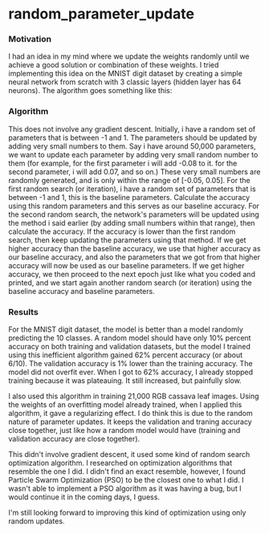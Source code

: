 # random_parameter_update

### Motivation
I had an idea in my mind where we update the weights randomly until we achieve a good solution or combination of these weights. I tried implementing this idea on the MNIST digit dataset by creating a simple neural network from scratch with 3 classic layers (hidden layer has 64 neurons). The algorithm goes something like this: 


### Algorithm
This does not involve any gradient descent. Initially, i have a random set of parameters that is between -1 and 1. The parameters should be updated by adding very small numbers to them. Say i have around 50,000 parameters, we want to update each parameter by adding very small random number to them (for example, for the first parameter i will add -0.08 to it. for the second parameter, i will add 0.07, and so on.) These very small numbers are randomly generated, and is only within the range of [-0.05, 0.05]. For the first random search (or iteration), i have a random set of parameters that is between -1 and 1, this is the baseline parameters. Calculate the accuracy using this random parameters and this serves as our baseline accuracy. For the second random search, the network's parameters will be updated using the method i said earlier (by adding small numbers within that range), then calculate the accuracy. If the accuracy is lower than the first random search, then keep updating the parameters using that method. If we get higher accuracy than the baseline accuracy, we use that higher accuracy as our baseline accuracy, and also the parameters that we got from that higher accuracy will now be used as our baseline parameters. If we get higher accuracy, we then proceed to the next epoch just like what you coded and printed, and we start again another random search (or iteration) using the baseline accuracy and baseline parameters.


### Results
For the MNIST digit dataset, the model is better than a model randomly predicting the 10 classes. A random model should have only 10% percent accuracy on both training and validation datasets, but the model I trained using this inefficient algorithm gained 62% percent accuracy (or about 6/10). The validation accuracy is 1% lower than the training accuracy. The model did not overfit ever. When I got to 62% accuracy, I already stopped training because it was plateauing. It still increased, but painfully slow.

I also used this algorithm in training 21,000 RGB cassava leaf images. Using the weights of an overfitting model already trained, when I applied this algorithm, it gave a regularizing effect. I do think this is due to the random nature of parameter updates. It keeps the validation and traning accuracy close together, just like how a random model would have (training and validation accuracy are close together).

This didn't involve gradient descent, it used some kind of random search optimization algorithm. I researched on optimization algorithms that resemble the one I did. I didn't find an exact resemble, however, I found Particle Swarm Optimization (PSO) to be the closest one to what I did. I wasn't able to implement a PSO algorithm as it was having a bug, but I would continue it in the coming days, I guess.

I'm still looking forward to improving this kind of optimization using only random updates.
